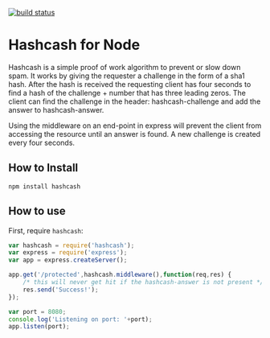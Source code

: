 [![build status](https://secure.travis-ci.org/base698/Hashcash-for-Node.png)](http://travis-ci.org/base698/Hashcash-for-Node)
# Hashcash for Node 

Hashcash is a simple proof of work algorithm to prevent or slow down spam.  It works by giving the requester a challenge in the form of a sha1 hash.  After the hash is received the requesting client has four seconds to find a hash of the challenge + number that has three leading zeros.  The client can find the challenge in the header: hashcash-challenge and add the answer to hashcash-answer.

Using the middleware on an end-point in express will prevent the client from accessing the resource until an answer is found.  A new challenge is created every four seconds.

## How to Install

    npm install hashcash 

## How to use

First, require `hashcash`:

```js
var hashcash = require('hashcash');
var express = require('express');
var app = express.createServer();

app.get('/protected',hashcash.middleware(),function(req,res) {
	/* this will never get hit if the hashcash-answer is not present */
	res.send('Success!');
});

var port = 8080;
console.log('Listening on port: '+port);
app.listen(port);
```
